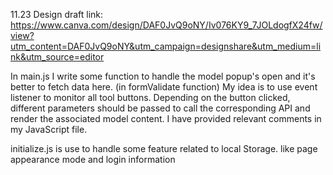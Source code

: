 11.23
Design draft link:
https://www.canva.com/design/DAF0JvQ9oNY/Iv076KY9_7JOLdogfX24fw/view?utm_content=DAF0JvQ9oNY&utm_campaign=designshare&utm_medium=link&utm_source=editor

In main.js I write some function to handle the model popup's open and it's better to fetch data here. (in formValidate function)
My idea is to use event listener to monitor all tool buttons. Depending on the button clicked, different parameters should be passed to call the corresponding API and render the associated model content. I have provided relevant comments in my JavaScript file.

initialize.js is use to handle some feature related to local Storage. like page appearance mode and login information
